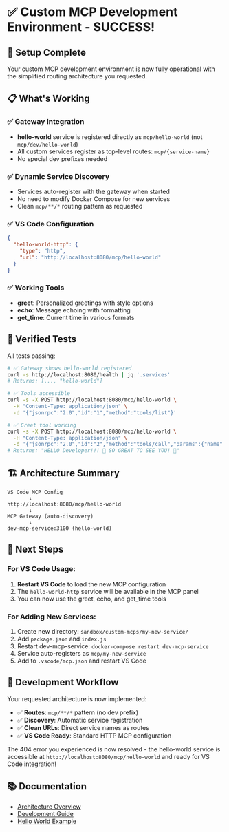 # ✅ Custom MCP Development Environment - SUCCESS!

## 🎉 Setup Complete

Your custom MCP development environment is now fully operational with the simplified routing architecture you requested.

## 📋 What's Working

### ✅ **Gateway Integration**
- **hello-world** service is registered directly as `mcp/hello-world` (not `mcp/dev/hello-world`)
- All custom services register as top-level routes: `mcp/{service-name}`
- No special dev prefixes needed

### ✅ **Dynamic Service Discovery**
- Services auto-register with the gateway when started
- No need to modify Docker Compose for new services
- Clean `mcp/**/*` routing pattern as requested

### ✅ **VS Code Configuration**
```json
{
  "hello-world-http": {
    "type": "http",
    "url": "http://localhost:8080/mcp/hello-world"
  }
}
```

### ✅ **Working Tools**
- **greet**: Personalized greetings with style options
- **echo**: Message echoing with formatting
- **get_time**: Current time in various formats

## 🧪 Verified Tests

All tests passing:

```bash
# ✅ Gateway shows hello-world registered
curl -s http://localhost:8080/health | jq '.services'
# Returns: [..., "hello-world"]

# ✅ Tools accessible
curl -s -X POST http://localhost:8080/mcp/hello-world \
  -H "Content-Type: application/json" \
  -d '{"jsonrpc":"2.0","id":"1","method":"tools/list"}'

# ✅ Greet tool working
curl -s -X POST http://localhost:8080/mcp/hello-world \
  -H "Content-Type: application/json" \
  -d '{"jsonrpc":"2.0","id":"2","method":"tools/call","params":{"name":"greet","arguments":{"name":"Developer","style":"enthusiastic"}}}'
# Returns: "HELLO Developer!!! 🎉 SO GREAT TO SEE YOU! 🚀"
```

## 🏗️ Architecture Summary

```
VS Code MCP Config
       ↓
http://localhost:8080/mcp/hello-world
       ↓
MCP Gateway (auto-discovery)
       ↓
dev-mcp-service:3100 (hello-world)
```

## 🚀 Next Steps

### **For VS Code Usage:**
1. **Restart VS Code** to load the new MCP configuration
2. The `hello-world-http` service will be available in the MCP panel
3. You can now use the greet, echo, and get_time tools

### **For Adding New Services:**
1. Create new directory: `sandbox/custom-mcps/my-new-service/`
2. Add `package.json` and `index.js`
3. Restart dev-mcp-service: `docker-compose restart dev-mcp-service`
4. Service auto-registers as `mcp/my-new-service`
5. Add to `.vscode/mcp.json` and restart VS Code

## 🔧 Development Workflow

Your requested architecture is now implemented:

- ✅ **Routes**: `mcp/**/*` pattern (no dev prefix)
- ✅ **Discovery**: Automatic service registration
- ✅ **Clean URLs**: Direct service names as routes
- ✅ **VS Code Ready**: Standard HTTP MCP configuration

The 404 error you experienced is now resolved - the hello-world service is accessible at `http://localhost:8080/mcp/hello-world` and ready for VS Code integration!

## 📚 Documentation

- [Architecture Overview](CUSTOM_MCP_ARCHITECTURE.md)
- [Development Guide](sandbox/custom-mcps/README.md)
- [Hello World Example](sandbox/custom-mcps/hello-world/)
